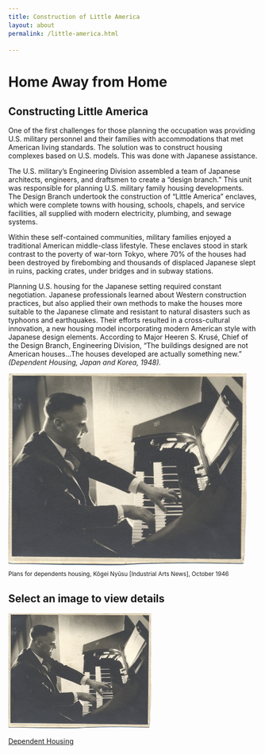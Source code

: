 ```yaml
---
title: Construction of Little America
layout: about
permalink: /little-america.html

---
```


# Home Away from Home 

## Constructing Little America
<div class="flex-container">
<div class="flex-child">
  <p>
One of the first challenges for those planning the occupation was providing U.S. military personnel and their families with accommodations that met American living standards. The solution was to construct housing complexes based on U.S. models. This was done with Japanese assistance. <br>

The U.S. military’s Engineering Division assembled a team of Japanese architects, engineers, and draftsmen to create a “design branch.” This unit was responsible for planning U.S. military family housing developments. The Design Branch undertook the construction of “Little America” enclaves, which were complete towns with housing, schools, chapels, and service facilities, all supplied with modern electricity, plumbing, and sewage systems.<br>

Within these self-contained communities, military families enjoyed a traditional American middle-class lifestyle. These enclaves stood in stark contrast to the poverty of war-torn Tokyo, where 70% of the houses had been destroyed by firebombing and thousands of displaced Japanese slept in ruins, packing crates, under bridges and in subway stations.<br>

Planning U.S. housing for the Japanese setting required constant negotiation. Japanese professionals learned about Western construction practices, but also applied their own methods to make the houses more suitable to the Japanese climate and resistant to natural disasters such as typhoons and earthquakes. Their efforts resulted in a cross-cultural innovation, a new housing model incorporating modern American style with Japanese design elements. According to Major Heeren S. Krusé, Chief of the Design Branch, Engineering Division, “The buildings designed are not American houses…The houses developed are actually something new.” *(Dependent Housing, Japan and Korea, 1948).*
</p>
</div>

<div class="flex-child">
<img style="width: 30rem;" src="objects/mg101_b6_photographs_01.jpg" alt="piano"/>
<sub>
Plans for dependents housing, Kōgei Nyūsu [Industrial Arts News], October 1946 
</sub>
</div>
</div>

## Select an image to view details

<div class="card" style="width: 18rem;">
  <a href="https://twhsu99.github.io/demo-exhibit/item.html?id=psychiana027">
  <img src="objects/mg101_b6_photographs_01.jpg" class="card-img-top" alt="piano" >
  <div class="card-body">
    <p class="card-text">Dependent Housing</p>
  </div>
  </a>
</div>
